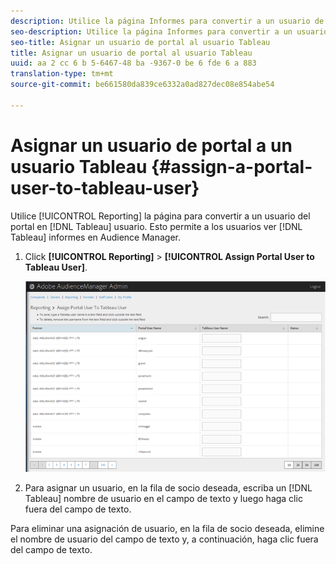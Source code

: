```yaml
---
description: Utilice la página Informes para convertir a un usuario de portal en usuario Tableau. Esto permite a los usuarios ver informes Tableau en Audience Manager.
seo-description: Utilice la página Informes para convertir a un usuario de portal en usuario Tableau. Esto permite a los usuarios ver informes Tableau en Audience Manager.
seo-title: Asignar un usuario de portal al usuario Tableau
title: Asignar un usuario de portal al usuario Tableau
uuid: aa 2 cc 6 b 5-6467-48 ba -9367-0 be 6 fde 6 a 883
translation-type: tm+mt
source-git-commit: be661580da839ce6332a0ad827dec08e854abe54

---
```



# Asignar un usuario de portal a un usuario Tableau {#assign-a-portal-user-to-tableau-user}

<!-- t_tabeau.xml -->

Utilice [!UICONTROL Reporting] la página para convertir a un usuario del portal en [!DNL Tableau] usuario. Esto permite a los usuarios ver [!DNL Tableau] informes en Audience Manager.

1. Click **[!UICONTROL Reporting]** &gt; **[!UICONTROL Assign Portal User to Tableau User]**.

   ![](assets/tableau.png)

1. Para asignar un usuario, en la fila de socio deseada, escriba un [!DNL Tableau] nombre de usuario en el campo de texto y luego haga clic fuera del campo de texto.

Para eliminar una asignación de usuario, en la fila de socio deseada, elimine el nombre de usuario del campo de texto y, a continuación, haga clic fuera del campo de texto.

